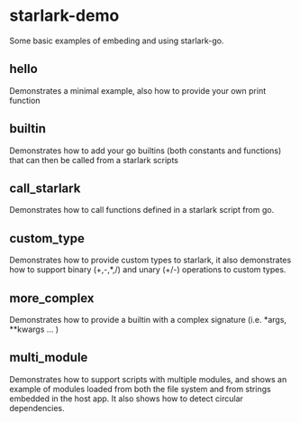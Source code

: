 # starlark-demo
Some basic examples of embeding and using starlark-go.

## hello 
Demonstrates a minimal example, also how to provide your own print function

## builtin
Demonstrates how to add your go builtins (both constants and functions) that can then be called from a starlark scripts

## call_starlark
Demonstrates how to call functions defined in a starlark script from go.

## custom_type
Demonstrates how to provide custom types to starlark, it also demonstrates how to support binary (+,-,*,/) and unary (+/-) 
operations to custom types.

## more_complex
Demonstrates how to provide a builtin with a complex signature (i.e. *args, **kwargs ... )

## multi_module
Demonstrates how to support scripts with multiple modules, and shows an example of modules loaded from
both the file system and from strings embedded in the host app. It also shows how to detect circular dependencies.
